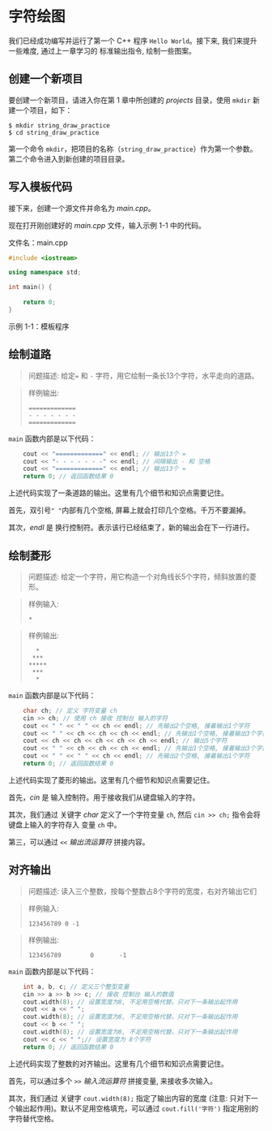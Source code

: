 # 字符绘图

我们已经成功编写并运行了第一个 C++ 程序 `Hello World`。接下来, 我们来提升一些难度, 通过上一章学习的 标准输出指令, 绘制一些图案。


## 创建一个新项目

要创建一个新项目，请进入你在第 1 章中所创建的 *projects* 目录，使用 `mkdir` 新建一个项目，如下：

```console
$ mkdir string_draw_practice
$ cd string_draw_practice
```

第一个命令 `mkdir`，把项目的名称（`string_draw_practice`）作为第一个参数。第二个命令进入到新创建的项目目录。


## 写入模板代码

接下来，创建一个源文件并命名为 *main.cpp*。

现在打开刚创建好的 *main.cpp* 文件，输入示例 1-1 中的代码。

<span class="filename">文件名：main.cpp</span>

```cpp
#include <iostream>

using namespace std;

int main() {
    
    return 0;
}
```

<span class="caption">示例 1-1：模板程序</span>


## 绘制道路

> 问题描述: 给定`=` 和 `-` 字符，用它绘制一条长13个字符，水平走向的道路。

> 样例输出:
> ```console
> =============
> - - - - - - -
> =============
> ```


`main` 函数内部是以下代码：

```cpp
    cout << "=============" << endl; // 输出13个 =
    cout << "- - - - - - -" << endl; // 间隔输出 - 和 空格
    cout << "=============" << endl; // 输出13个 =
    return 0; // 返回函数结果 0
```

上述代码实现了一条道路的输出。这里有几个细节和知识点需要记住。

首先，双引号`" "`内部有几个空格, 屏幕上就会打印几个空格。千万不要漏掉。

其次，*endl* 是 换行控制符。表示该行已经结束了，新的输出会在下一行进行。

## 绘制菱形

> 问题描述: 给定一个字符，用它构造一个对角线长5个字符，倾斜放置的菱形。

> 样例输入:
> ```console
> *
> ```

> 样例输出:
> ```console
>   *
>  ***
> *****
>  ***
>   *
> ```


`main` 函数内部是以下代码：

```cpp
    char ch; // 定义 字符变量 ch
    cin >> ch; // 使用 ch 接收 控制台 输入的字符
    cout << " " << " " << ch << endl; // 先输出2个空格, 接着输出1个字符
    cout << " " << ch << ch << ch << endl; // 先输出1个空格, 接着输出3个字符
    cout << ch << ch << ch << ch << ch << endl; // 输出5个字符
    cout << " " << ch << ch << ch << endl; // 先输出1个空格, 接着输出3个字符
    cout << " " << " " << ch << endl; // 先输出2个空格, 接着输出1个字符
    return 0; // 返回函数结果 0
```

上述代码实现了菱形的输出。这里有几个细节和知识点需要记住。

首先，*cin* 是 输入控制符。用于接收我们从键盘输入的字符。

其次，我们通过 关键字 *char* 定义了一个字符变量 `ch`, 然后 `cin >> ch;` 指令会将键盘上输入的字符存入 变量 `ch` 中。

第三，可以通过 `<<` *输出流运算符* 拼接内容。 

## 对齐输出

> 问题描述: 读入三个整数，按每个整数占8个字符的宽度，右对齐输出它们

> 样例输入:
> ```console
> 123456789 0 -1
> ```

> 样例输出:
> ```console
> 123456789        0       -1
> ```


`main` 函数内部是以下代码：

```cpp
    int a, b, c; // 定义三个整型变量
    cin >> a >> b >> c; // 接收 控制台 输入的数值
    cout.width(8); // 设置宽度为8, 不足用空格代替。只对下一条输出起作用
    cout << a << " ";
    cout.width(8); // 设置宽度为8, 不足用空格代替。只对下一条输出起作用
    cout << b << " ";
    cout.width(8); // 设置宽度为8, 不足用空格代替。只对下一条输出起作用
    cout << c << " ";// 设置宽度为 8个字符
    return 0; // 返回函数结果 0
```

上述代码实现了整数的对齐输出。这里有几个细节和知识点需要记住。

首先，可以通过多个 `>>` *输入流运算符* 拼接变量, 来接收多次输入。

其次，我们通过 关键字 `cout.width(8);` 指定了输出内容的宽度 (注意: 只对下一个输出起作用)。默认不足用空格填充，可以通过 `cout.fill('字符')` 指定用别的字符替代空格。